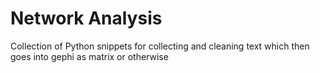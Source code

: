 # Network Analysis
Collection of Python snippets for collecting and cleaning text which then goes into gephi as matrix or otherwise

